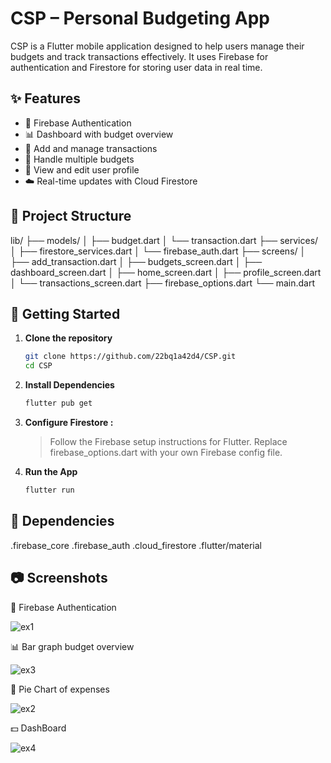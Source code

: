 # CSP – Personal Budgeting App

CSP is a Flutter mobile application designed to help users manage their budgets and track transactions effectively. It uses Firebase for authentication and Firestore for storing user data in real time.

## ✨ Features

- 🔐 Firebase Authentication
- 📊 Dashboard with budget overview
- 💸 Add and manage transactions
- 📁 Handle multiple budgets
- 👤 View and edit user profile
- ☁️ Real-time updates with Cloud Firestore

## 📁 Project Structure

lib/
├── models/
│ ├── budget.dart
│ └── transaction.dart
├── services/
│ ├── firestore_services.dart
│ └── firebase_auth.dart
├── screens/
│ ├── add_transaction.dart
│ ├── budgets_screen.dart
│ ├── dashboard_screen.dart
│ ├── home_screen.dart
│ ├── profile_screen.dart
│ └── transactions_screen.dart
├── firebase_options.dart
└── main.dart
## 🚀 Getting Started

1. **Clone the repository**
   ```bash
   git clone https://github.com/22bq1a42d4/CSP.git
   cd CSP
2. **Install Dependencies**
   ```bash
   flutter pub get
3. **Configure Firestore :**
   > Follow the Firebase setup instructions for Flutter.
   > Replace firebase_options.dart with your own Firebase config file.
4. **Run the App**
      ```bash
   flutter run
## 🧰 Dependencies
.firebase_core
.firebase_auth
.cloud_firestore
.flutter/material
## 📷 Screenshots
 🔐 Firebase Authentication

 
![ex1](https://github.com/user-attachments/assets/1623bafe-7e47-4710-9bbc-481df6295ac6)



 📊 Bar graph budget overview

 
![ex3](https://github.com/user-attachments/assets/60f32c55-684f-4f37-872c-2248ceb2e89e)


🧿 Pie Chart of expenses


![ex2](https://github.com/user-attachments/assets/4e4ec539-be01-4639-ba10-d3c3509817df)



💵 DashBoard


![ex4](https://github.com/user-attachments/assets/42f799bf-6a7f-4917-9978-4ec3edf7061e)






